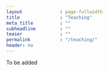 ```yaml
---
layout              : page-fullwidth
title               : "Teaching"
meta_title          : ""
subheadline         : ""
teaser              : ""
permalink           : "/teaching/"
header: no
---
```


To be added